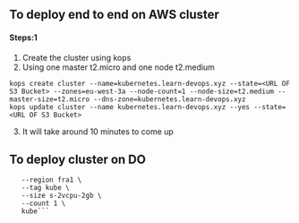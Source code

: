 ## To deploy end to end on AWS cluster

#### Steps:1
1. Create the cluster using kops
2. Using one master t2.micro and one node t2.medium
```
kops create cluster --name=kubernetes.learn-devops.xyz --state=<URL OF S3 Bucket> --zones=eu-west-3a --node-count=1 --node-size=t2.medium --master-size=t2.micro --dns-zone=kubernetes.learn-devops.xyz
kops update cluster --name kubernetes.learn-devops.xyz --yes --state=<URL OF S3 Bucket>
```
3. It will take around 10 minutes to come up

## To deploy cluster on DO
```doctl kubernetes cluster create \
   --region fra1 \
   --tag kube \
   --size s-2vcpu-2gb \
   --count 1 \
   kube```
